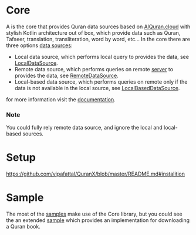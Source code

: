 # Core

A is the core that provides Quran data sources based on [AlQuran.cloud](https://alquran.cloud/api) with stylish Kotlin architecture out of box, which provide data such as Quran, Tafseer, translation, transliteration, word by word, etc...
In the core there are three options [data sources](https://vipafattal.github.io/QuranX/core/com.abedfattal.quranx.core.framework.data/-data-sources/index.html):

- Local data source, which performs local query to provides the data, see [LocalDataSource](https://vipafattal.github.io/QuranX/core/com.abedfattal.quranx.core.framework.data.sources/-local-data-source/index.html).
- Remote data source, which performs queries on remote [server](https://alquran.cloud/api) to provides the data, see [RemoteDataSource](https://vipafattal.github.io/QuranX/core/com.abedfattal.quranx.core.framework.data.sources/-remote-data-source/index.html).
- Local-based data source, which performs queries on remote only if the data is not available in the local source, see [LocalBasedDataSource](https://vipafattal.github.io/QuranX/core/com.abedfattal.quranx.core.framework.data.sources/-local-based-data-source/index.html).

for more information visit the [documentation](https://vipafattal.github.io/QuranX/core/com.abedfattal.quranx.core.framework.data/index.html).

### Note 
You could fully rely remote data source, and ignore the local and local-based sources.

# Setup
https://github.com/vipafattal/QuranX/blob/master/README.md#instalition

# Sample
The most of the [samples](https://github.com/vipafattal/QuranX/tree/master/sample/src/main/java/com/abedfattal/quranx/sample/) make use of the Core library, but you could see the an extended [sample](https://github.com/vipafattal/QuranX/tree/master/sample/src/main/java/com/abedfattal/quranx/sample/core) which provides an implementation for downloading a Quran book.



